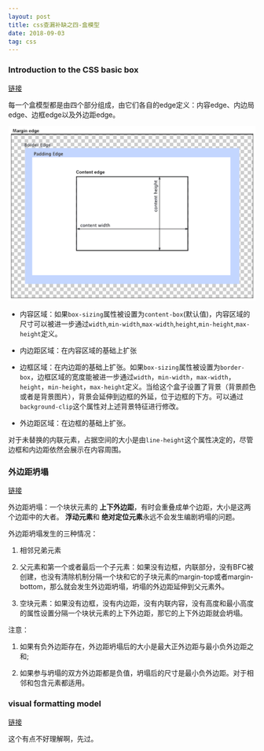 ```yaml
---
layout: post
title: css查漏补缺之四-盒模型
date: 2018-09-03
tag: css
---
```


### Introduction to the CSS basic box

[链接](https://developer.mozilla.org/en-US/docs/Web/CSS/CSS_Box_Model/Introduction_to_the_CSS_box_model)

每一个盒模型都是由四个部分组成，由它们各自的edge定义：内容edge、内边局edge、边框edge以及外边距edge。

![盒模型](/images/css/box-model.png)

- 内容区域：如果`box-sizing`属性被设置为`content-box`(默认值)，内容区域的尺寸可以被进一步通过`width`,`min-width`,`max-width`,`height`,`min-height`,`max-height`定义。

- 内边距区域：在内容区域的基础上扩张

- 边框区域：在内边距的基础上扩张。如果`box-sizing`属性被设置为`border-box`，边框区域的宽度能被进一步通过`width`，`min-width`，`max-width`，`height`，`min-height`，`max-height`定义。当给这个盒子设置了背景（背景颜色或者是背景图片），背景会延伸到边框的外延，位于边框的下方。可以通过`background-clip`这个属性对上述背景特征进行修改。

- 外边距区域：在边框的基础上扩张。

对于未替换的内联元素，占据空间的大小是由`line-height`这个属性决定的，尽管边框和内边距依然会展示在内容周围。

### 外边距坍塌

[链接](https://developer.mozilla.org/en-US/docs/Web/CSS/CSS_Box_Model/Mastering_margin_collapsing)

外边距坍塌：一个块状元素的 **上下外边距**，有时会重叠成单个边距，大小是这两个边距中的大者。 **浮动元素**和 **绝对定位元素**永远不会发生编剧坍塌的问题。

外边距坍塌发生的三种情况：

1. 相邻兄弟元素

2. 父元素和第一个或者最后一个子元素：如果没有边框，内联部分，没有BFC被创建，也没有清除机制分隔一个块和它的子块元素的margin-top或者margin-bottom，那么就会发生外边距坍塌，坍塌的外边距延伸到父元素外。

3. 空块元素：如果没有边框，没有内边距，没有内联内容，没有高度和最小高度的属性设置分隔一个块状元素的上下外边距，那它的上下外边距就会坍塌。

注意：

1. 如果有负外边距存在，外边距坍塌后的大小是最大正外边距与最小负外边距之和;

2. 如果参与坍塌的双方外边距都是负值，坍塌后的尺寸是最小负外边距。对于相邻和包含元素都适用。


### visual formatting model

[链接](https://developer.mozilla.org/en-US/docs/Web/CSS/Visual_formatting_model)

这个有点不好理解啊，先过。